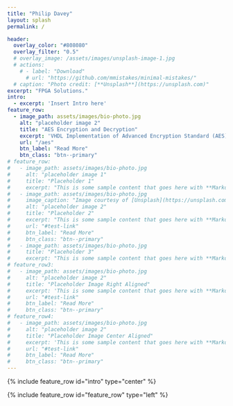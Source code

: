 ```yaml
---
title: "Philip Davey"
layout: splash
permalink: /

header:
  overlay_color: "#808080"
  overlay_filter: "0.5"
  # overlay_image: /assets/images/unsplash-image-1.jpg
  # actions:
    # - label: "Download"
      # url: "https://github.com/mmistakes/minimal-mistakes/"
  # caption: "Photo credit: [**Unsplash**](https://unsplash.com)"
excerpt: "FPGA Solutions."
intro: 
  - excerpt: 'Insert Intro here'
feature_row:
  - image_path: assets/images/bio-photo.jpg
    alt: "placeholder image 2"
    title: "AES Encryption and Decryption"
    excerpt: 'VHDL Implementation of Advanced Encryption Standard (AES) 128 bit Encryption and Decryption.'
    url: "/aes"
    btn_label: "Read More"
    btn_class: "btn--primary"
# feature_row:
#   - image_path: assets/images/bio-photo.jpg
#     alt: "placeholder image 1"
#     title: "Placeholder 1"
#     excerpt: "This is some sample content that goes here with **Markdown** formatting."
#   - image_path: assets/images/bio-photo.jpg
#     image_caption: "Image courtesy of [Unsplash](https://unsplash.com/)"
#     alt: "placeholder image 2"
#     title: "Placeholder 2"
#     excerpt: "This is some sample content that goes here with **Markdown** formatting."
#     url: "#test-link"
#     btn_label: "Read More"
#     btn_class: "btn--primary"
#   - image_path: assets/images/bio-photo.jpg
#     title: "Placeholder 3"
#     excerpt: "This is some sample content that goes here with **Markdown** formatting."
# feature_row3:
#   - image_path: assets/images/bio-photo.jpg
#     alt: "placeholder image 2"
#     title: "Placeholder Image Right Aligned"
#     excerpt: 'This is some sample content that goes here with **Markdown** formatting. Right aligned with `type="right"`'
#     url: "#test-link"
#     btn_label: "Read More"
#     btn_class: "btn--primary"
# feature_row4:
#   - image_path: assets/images/bio-photo.jpg
#     alt: "placeholder image 2"
#     title: "Placeholder Image Center Aligned"
#     excerpt: 'This is some sample content that goes here with **Markdown** formatting. Centered with `type="center"`'
#     url: "#test-link"
#     btn_label: "Read More"
#     btn_class: "btn--primary"
---
```


{% include feature_row id="intro" type="center" %}

{% include feature_row id="feature_row" type="left" %}

<!-- {% include feature_row %} -->

<!-- {% include feature_row id="feature_row3" type="right" %} -->

<!-- {% include feature_row id="feature_row4" type="center" %} -->